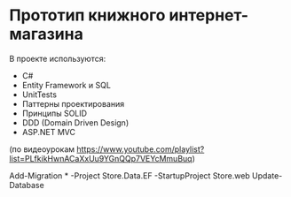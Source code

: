 # Прототип книжного интернет-магазина
В проекте используются:
* C#
* Entity Framework и SQL
* UnitTests
* Паттерны проектирования
* Принципы SOLID
* DDD (Domain Driven Design)
* ASP.NET MVC
  
(по видеоурокам https://www.youtube.com/playlist?list=PLfkikHwnACaXxUu9YGnQQp7VEYcMmuBuq)

Add-Migration * -Project Store.Data.EF -StartupProject Store.web
Update-Database
